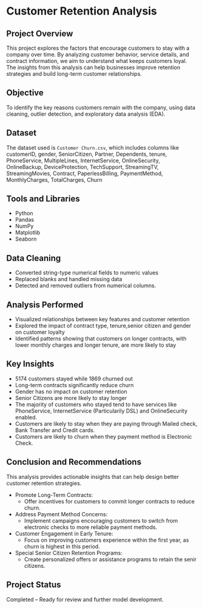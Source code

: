 # Customer Retention Analysis

##  Project Overview
This project explores the factors that encourage customers to stay with a company over time. By analyzing customer behavior, service details, and contract information, we aim to understand what keeps customers loyal. The insights from this analysis can help businesses improve retention strategies and build long-term customer relationships.

##  Objective
To identify the key reasons customers remain with the company, using data cleaning, outlier detection, and exploratory data analysis (EDA).

##  Dataset
The dataset used is `Customer Churn.csv`, which includes columns like customerID, gender, SeniorCitizen, Partner, Dependents, tenure, PhoneService, MultipleLines, InternetService, OnlineSecurity, OnlineBackup, DeviceProtection, TechSupport, StreamingTV, StreamingMovies, Contract, PaperlessBilling, PaymentMethod, MonthlyCharges, TotalCharges, Churn

##  Tools and Libraries
- Python
- Pandas
- NumPy
- Matplotlib
- Seaborn

##  Data Cleaning
- Converted string-type numerical fields to numeric values
- Replaced blanks and handled missing data
- Detected and removed outliers from numerical columns. 

##  Analysis Performed
- Visualized relationships between key features and customer retention
- Explored the impact of contract type, tenure,senior citizen and gender on customer loyalty
- Identified patterns showing that customers on longer contracts, with lower monthly charges and longer tenure, are more likely to stay

##  Key Insights
- 5174 customers stayed while 1869 churned out
- Long-term contracts significantly reduce churn
- Gender has no impact on customer retention
- Senior Citizens are more likely to stay longer
- The majority of customers who stayed tend to have services like PhoneService, InternetService (Particularily DSL) and OnlineSecurity enabled.
- Customers are likely to stay when they are paying through Mailed check, Bank Transfer and Credit cards.
- Customers are likely to churn when they payment method is Electronic Check.

##  Conclusion and Recommendations
This analysis provides actionable insights that can help design better customer retention strategies.
- Promote Long-Term Contracts:
    - Offer incentives for customers to commit longer contracts to reduce churn.
- Address Payment Method Concerns:
    - Implement campaigns encouraging customers to switch from electronic checks to more reliable payment methods.
- Customer Engagement in Early Tenure:
    - Focus on improving customers experience within the first year, as churn is highest in this period.
- Special Senior Citizen Retention Programs:
    - Create personalized offers or assistance programs to retain the senir citizens.

##  Project Status
 Completed – Ready for review and further model development. 

